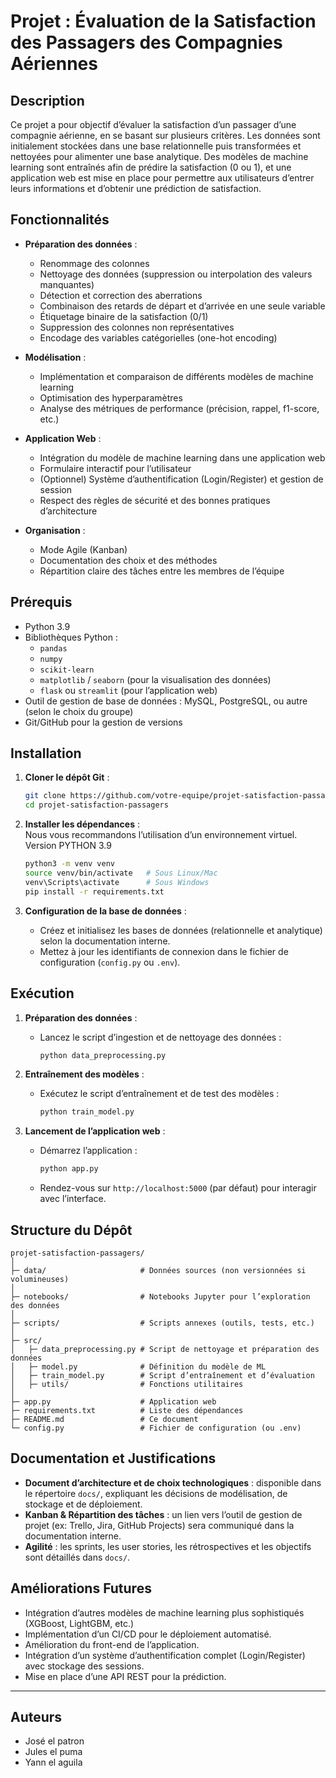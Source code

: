 # Projet : Évaluation de la Satisfaction des Passagers des Compagnies Aériennes

## Description

Ce projet a pour objectif d’évaluer la satisfaction d’un passager d’une compagnie aérienne, en se basant sur plusieurs critères. Les données sont initialement stockées dans une base relationnelle puis transformées et nettoyées pour alimenter une base analytique. Des modèles de machine learning sont entraînés afin de prédire la satisfaction (0 ou 1), et une application web est mise en place pour permettre aux utilisateurs d’entrer leurs informations et d’obtenir une prédiction de satisfaction.

## Fonctionnalités

- **Préparation des données** :  
  - Renommage des colonnes  
  - Nettoyage des données (suppression ou interpolation des valeurs manquantes)  
  - Détection et correction des aberrations  
  - Combinaison des retards de départ et d’arrivée en une seule variable  
  - Étiquetage binaire de la satisfaction (0/1)  
  - Suppression des colonnes non représentatives  
  - Encodage des variables catégorielles (one-hot encoding)
  
- **Modélisation** :  
  - Implémentation et comparaison de différents modèles de machine learning  
  - Optimisation des hyperparamètres  
  - Analyse des métriques de performance (précision, rappel, f1-score, etc.)

- **Application Web** :  
  - Intégration du modèle de machine learning dans une application web  
  - Formulaire interactif pour l’utilisateur  
  - (Optionnel) Système d’authentification (Login/Register) et gestion de session  
  - Respect des règles de sécurité et des bonnes pratiques d’architecture

- **Organisation** :  
  - Mode Agile (Kanban)  
  - Documentation des choix et des méthodes  
  - Répartition claire des tâches entre les membres de l’équipe

## Prérequis

- Python 3.9 
- Bibliothèques Python :  
  - `pandas`  
  - `numpy`  
  - `scikit-learn`  
  - `matplotlib` / `seaborn` (pour la visualisation des données)  
  - `flask` ou `streamlit` (pour l’application web)  
- Outil de gestion de base de données : MySQL, PostgreSQL, ou autre (selon le choix du groupe)  
- Git/GitHub pour la gestion de versions

## Installation

1. **Cloner le dépôt Git** :  
   ```bash
   git clone https://github.com/votre-equipe/projet-satisfaction-passagers.git
   cd projet-satisfaction-passagers
   ```

2. **Installer les dépendances** :  
   Nous vous recommandons l’utilisation d’un environnement virtuel.  Version PYTHON 3.9
   ```bash
   python3 -m venv venv
   source venv/bin/activate   # Sous Linux/Mac
   venv\Scripts\activate      # Sous Windows
   pip install -r requirements.txt
   ```

3. **Configuration de la base de données** :  
   - Créez et initialisez les bases de données (relationnelle et analytique) selon la documentation interne.  
   - Mettez à jour les identifiants de connexion dans le fichier de configuration (`config.py` ou `.env`).

## Exécution

1. **Préparation des données** :  
   - Lancez le script d’ingestion et de nettoyage des données :  
     ```bash
     python data_preprocessing.py
     ```
   
2. **Entraînement des modèles** :  
   - Exécutez le script d’entraînement et de test des modèles :  
     ```bash
     python train_model.py
     ```
   
3. **Lancement de l’application web** :  
   - Démarrez l’application :  
     ```bash
     python app.py
     ```
   - Rendez-vous sur `http://localhost:5000` (par défaut) pour interagir avec l’interface.

## Structure du Dépôt

```
projet-satisfaction-passagers/
│
├─ data/                     # Données sources (non versionnées si volumineuses)
│
├─ notebooks/                # Notebooks Jupyter pour l’exploration des données 
│
├─ scripts/                  # Scripts annexes (outils, tests, etc.)
│
├─ src/
│   ├─ data_preprocessing.py # Script de nettoyage et préparation des données
│   ├─ model.py              # Définition du modèle de ML
│   ├─ train_model.py        # Script d’entraînement et d’évaluation
│   ├─ utils/                # Fonctions utilitaires
│
├─ app.py                    # Application web
├─ requirements.txt          # Liste des dépendances
├─ README.md                 # Ce document
└─ config.py                 # Fichier de configuration (ou .env)
```

## Documentation et Justifications

- **Document d’architecture et de choix technologiques** : disponible dans le répertoire `docs/`, expliquant les décisions de modélisation, de stockage et de déploiement.
- **Kanban & Répartition des tâches** : un lien vers l’outil de gestion de projet (ex: Trello, Jira, GitHub Projects) sera communiqué dans la documentation interne.
- **Agilité** : les sprints, les user stories, les rétrospectives et les objectifs sont détaillés dans `docs/`.

## Améliorations Futures

- Intégration d’autres modèles de machine learning plus sophistiqués (XGBoost, LightGBM, etc.)
- Implémentation d’un CI/CD pour le déploiement automatisé.
- Amélioration du front-end de l’application.
- Intégration d’un système d’authentification complet (Login/Register) avec stockage des sessions.
- Mise en place d’une API REST pour la prédiction.

---

## Auteurs
- José el patron
- Jules el puma
- Yann el aguila